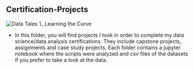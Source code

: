 ## Certification-Projects


![Data Tales 1_ Learning the Curve](https://user-images.githubusercontent.com/96535282/150701353-c76bcf28-a407-438d-a473-08c373b4c4d8.png)

* In this folder, you will find projects I took in order to complete my data science/data analysis certifications. They include capstone projects, assignments and case study projects.
Each folder contains a jupyter notebook where the scripts were analyzed and csv files of the datasets if you prefer to take a look at the data.
